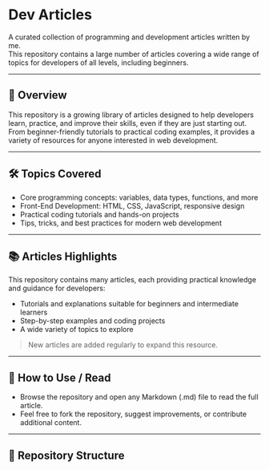 # Dev Articles

A curated collection of programming and development articles written by me.  
This repository contains a large number of articles covering a wide range of topics for developers of all levels, including beginners.

---

## 🌟 Overview

This repository is a growing library of articles designed to help developers learn, practice, and improve their skills, even if they are just starting out.  
From beginner-friendly tutorials to practical coding examples, it provides a variety of resources for anyone interested in web development.

---

## 🛠 Topics Covered

- Core programming concepts: variables, data types, functions, and more  
- Front-End Development: HTML, CSS, JavaScript, responsive design  
- Practical coding tutorials and hands-on projects  
- Tips, tricks, and best practices for modern web development  

---

## 📚 Articles Highlights

This repository contains many articles, each providing practical knowledge and guidance for developers:  

- Tutorials and explanations suitable for beginners and intermediate learners  
- Step-by-step examples and coding projects  
- A wide variety of topics to explore  

> New articles are added regularly to expand this resource.

---

## 🚀 How to Use / Read

- Browse the repository and open any Markdown (.md) file to read the full article.  
- Feel free to fork the repository, suggest improvements, or contribute additional content.

---

## 📁 Repository Structure
